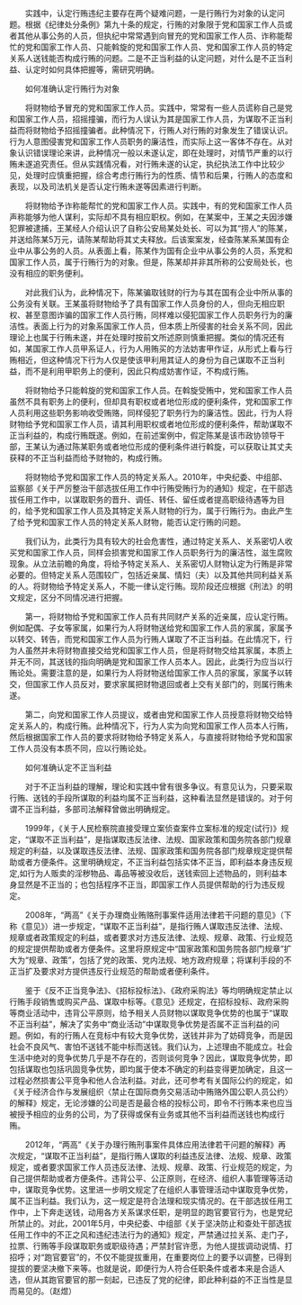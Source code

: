 　　实践中，认定行贿违纪主要存在两个疑难问题，一是行贿行为对象的认定问题。根据《纪律处分条例》第九十条的规定，行贿的对象限于党和国家工作人员或者其他从事公务的人员，但执纪中常常遇到向冒充的党和国家工作人员、诈称能帮忙的党和国家工作人员、只能斡旋的党和国家工作人员、党和国家工作人员的特定关系人送钱能否构成行贿的问题。二是不正当利益的认定问题，对什么是不正当利益、认定时如何具体把握等，需研究明确。

　　如何准确认定行贿行为对象

　　将财物给予冒充的党和国家工作人员。实践中，常常有一些人员谎称自己是党和国家工作人员，招摇撞骗，而行为人误认为其是国家工作人员，为谋取不正当利益而将财物给予招摇撞骗者。此种情况下，行贿人对行贿的对象发生了错误认识。行为人意图侵害党和国家工作人员职务的廉洁性，而实际上这一客体不存在。从对象认识错误理论来讲，此种情况一般以未遂认定，即在处理时，对情节严重的以行贿未遂追究责任。但从实践情况看，对行贿未遂的认定，执纪执法工作中比较少见，处理时应慎重把握，综合考虑行贿行为的性质、情节和后果，行贿人的态度和表现，以及司法机关是否认定行贿未遂等因素进行判断。

　　将财物给予诈称能帮忙的党和国家工作人员。实践中，有的党和国家工作人员声称能够为他人谋利，实际却不具有相应职权。例如，在某案中，王某之夫因涉嫌犯罪被逮捕，王某经人介绍认识了自称公安局某处处长、可以为其“捞人”的陈某，并送给陈某5万元，请陈某帮助将其丈夫释放。后该案案发，经查陈某系某国有企业中从事公务的人员。从表面上看，陈某作为国有企业中从事公务的人员，系党和国家工作人员，属于行贿行为的对象。但是，陈某却并非其所称的公安局处长，也没有相应的职务便利。

　　对此我们认为，此种情况下，陈某骗取钱财的行为与其在国有企业中所从事的公务没有关联。王某虽将财物给予了具有国家工作人员身份的人，但向无相应职权、甚至意图诈骗的国家工作人员行贿，同样难以侵犯国家工作人员职务行为的廉洁性。表面上行为的对象系国家工作人员，但本质上所侵害的社会关系不同，因此理论上也属于行贿未遂，并在处理时按前文所述原则慎重把握。类似的情况还有如，某国家工作人员甲系证人，行为人用贿买的方法妨害甲作证，从形式上看与行贿相近，但这种情况下行为人仅是使该甲利用其证人的身份为自己谋取不正当利益，而不是利用甲职务上的便利，因此只构成妨害作证，不构成行贿。

　　将财物给予只能斡旋的党和国家工作人员。在斡旋受贿中，党和国家工作人员虽然不具有职务上的便利，但却具有职权或者地位形成的便利条件，党和国家工作人员利用这些职务影响收受贿赂，同样侵犯了职务行为的廉洁性。因此，行为人将财物给予党和国家工作人员，请其利用职权或者地位形成的便利条件，帮助谋取不正当利益的，构成行贿既遂。例如，在前述案例中，假定陈某是该市政协领导干部，王某认为通过陈某职务或者地位形成的便利条件进行斡旋，可以获取让其丈夫获释的不正当利益而给予财物的，构成行贿。

　　将财物给予党和国家工作人员的特定关系人。2010年，中央纪委、中组部、监察部《关于严厉整治干部选拔任用工作中行贿受贿行为的通知》规定，在干部选拔任用工作中，以谋取职务的晋升、调任、转任、留任或者提高职级待遇等为目的，给予党和国家工作人员及其特定关系人财物的行为，属于行贿行为。由此产生了给予党和国家工作人员的特定关系人财物，能否认定行贿的问题。

　　我们认为，此类行为具有较大的社会危害性，通过特定关系人、关系密切人收买党和国家工作人员，同样会损害党和国家工作人员职务行为的廉洁性，滋生腐败现象。从立法前瞻的角度，将给予特定关系人、关系密切人财物认定为行贿是非常必要的。但特定关系人范围较广，包括近亲属、情妇（夫）以及其他共同利益关系的人。将财物给予特定关系人，不能一律认定行贿。现阶段还应根据《刑法》的明文规定，区分不同情况进行把握。

　　第一，将财物给予党和国家工作人员有共同财产关系的近亲属，应认定行贿。例如配偶、子女等家属，如果行为人将财物送给党和国家工作人员的家属，家属予以转交、转告，而党和国家工作人员为行贿人谋取了不正当利益。在此情况下，行为人虽然并未将财物直接交给党和国家工作人员，但是将财物交给其家属，本质上并无不同，其送钱的指向明确是党和国家工作人员本人。因此，此类行为应当以行贿论处。需要注意的是，如果行为人将财物送给国家工作人员的家属，家属予以转交，但国家工作人员反对，要求家属把财物退回或者上交有关部门的，则属行贿未遂。

　　第二，向党和国家工作人员提议，或者由党和国家工作人员授意将财物交给特定关系人的，构成行贿。此种情况下，行为人实为向党和国家工作人员本人行贿，然后根据国家工作人员的要求将财物给予特定关系人，与直接将财物给予党和国家工作人员没有本质不同，应以行贿论处。

　　如何准确认定不正当利益

　　对于不正当利益的理解，理论和实践中曾有很多争议。有意见认为，只要采取行贿、送钱的手段所谋取的利益均属不正当利益，这种看法显然是错误的。对于何谓不正当利益，多部司法解释曾做出明确规定。

　　1999年，《关于人民检察院直接受理立案侦查案件立案标准的规定(试行)》规定，“谋取不正当利益”，是指谋取违反法律、法规、国家政策和国务院各部门规章规定的利益，以及谋取违反法律、法规、国家政策和国务院各部门规章规定提供帮助或者方便条件。这里明确规定，不正当利益包括实体不正当，即利益本身违反规定,如行为人贩卖的淫秽物品、毒品等被没收后，送钱索回上述物品的，则利益本身显然是不正当的；也包括程序不正当，即国家工作人员提供帮助的行为违反规定。

　　2008年，“两高”《关于办理商业贿赂刑事案件适用法律若干问题的意见》（下称《意见》）进一步规定，“谋取不正当利益”，是指行贿人谋取违反法律、法规、规章或者政策规定的利益，或者要求对方违反法律、法规、规章、政策、行业规范的规定提供帮助或者方便条件。这里将原规定中“国家政策和国务院各部门规章”扩大为“规章、政策”，包括了党的政策、党内法规、地方政府规章；将谋利手段的不正当扩及要求对方提供违反行业规范的帮助或者便利条件。

　　鉴于《反不正当竞争法》、《招标投标法》、《政府采购法》等均明确规定禁止以行贿手段销售或购买产品、谋取中标等。《意见》还规定，在招标投标、政府采购等商业活动中，违背公平原则，给予相关人员财物以谋取竞争优势的也属于“谋取不正当利益”，解决了实务中“商业活动”中谋取竞争优势是否属不正当利益的问题。例如，有的行贿人在竞标中有较大竞争优势，送钱并非为了妨碍竞争，而是因社会不良风气、害怕不送钱不能中标而送钱。我们认为，上述理由不能成立。社会生活中绝对的竞争优势几乎是不存在的，否则谈何竞争？因此，谋取竞争优势，即包括谋取也包括巩固竞争优势，即均属于使本不确定的利益变得更加确定，且这一过程必然损害公平竞争和他人合法利益。对此，还可参考有关国际公约的规定，如《关于经济合作与发展组织〈禁止在国际商务交易活动中贿赂外国公职人员公约〉的解释》规定，无论涉嫌的公司是否是最合格的投标公司，即令不行贿本来也应当被授予相应的业务的公司，为了获得或保有业务或其他不当利益而送钱也构成行贿。

　　2012年，“两高”《关于办理行贿刑事案件具体应用法律若干问题的解释》再次规定，“谋取不正当利益”，是指行贿人谋取的利益违反法律、法规、规章、政策规定，或者要求国家工作人员违反法律、法规、规章、政策、行业规范的规定，为自己提供帮助或者方便条件。违背公平、公正原则，在经济、组织人事管理等活动中，谋取竞争优势。这里进一步明文规定了在组织人事管理活动中谋取竞争优势，属不正当利益。我们认为，这一规定是符合法理和现实情况的。在干部选拔任用工作中，上下奔走送钱，动用各方关系谋求任职，是明显的跑官要官行为，也是党纪所禁止的。对此，2001年5月，中央纪委、中组部《关于坚决防止和查处干部选拔任用工作中的不正之风和违纪违法行为的通知》规定，严禁通过拉关系、走门子，拉票、行贿等手段谋取职务或职级待遇；严禁封官许愿，为他人提拔调动说情、打招呼；对“跑官要官”的，不仅不能提拔重用，在重要岗位上的要予以调整，已得到提拔的要坚决撤下来等。也就是说，即便行为人符合任职条件或者本来是合适人选，但从其跑官要官的那一刻起，已违反了党的纪律，即此种利益的不正当性是显而易见的。（赵煜）